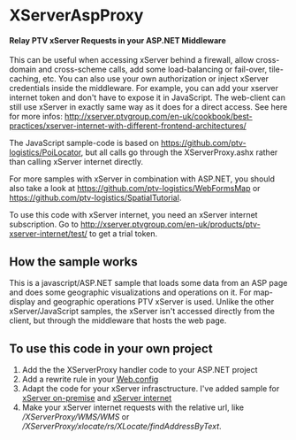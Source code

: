 # XServerAspProxy
#### Relay PTV xServer Requests in your ASP.NET Middleware

This can be useful when accessing xServer behind a firewall, allow cross-domain and cross-scheme calls, 
add some load-balancing or fail-over, tile-caching, etc. 
You can also use your own authorization or inject xServer credentials inside the middleware.
For example, you can add your xserver internet token and don't have to expose it in JavaScript.
The web-client can still use xServer in exactly same way as it does for a direct access. See here for more infos: http://xserver.ptvgroup.com/en-uk/cookbook/best-practices/xserver-internet-with-different-frontend-architectures/

The JavaScript sample-code is based on https://github.com/ptv-logistics/PoiLocator, but all calls go
through the XServerProxy.ashx rather than calling xServer internet directly. 

For more samples with xServer in combination with ASP.NET, you should also take a look at 
https://github.com/ptv-logistics/WebFormsMap or https://github.com/ptv-logistics/SpatialTutorial.

To use this code with xServer internet, you need an xServer internet subscription. 
Go to http://xserver.ptvgroup.com/en-uk/products/ptv-xserver-internet/test/ to get a trial token.

## How the sample works
This is a javascript/ASP.NET sample that loads some data from an ASP page and does some geographic visualizations
and operations on it. For map-display and geographic operations PTV xServer is used. Unlike the
other xServer/JavaScript samples, the xServer isn't accessed directly from the client, but through the
middleware that hosts the web page.

## To use this code in your own project
1. Add the the XServerProxy handler code to your ASP.NET project
2. Add a rewrite rule in your [Web.config](https://github.com/ptv-logistics/XServerAspProxy/blob/master/Web.config#L14-L17)
3. Adapt the code for your xServer infrasctructure. I've added sample for 
[xServer on-premise](https://github.com/ptv-logistics/XServerAspProxy/blob/master/XServerProxy.ashx.cs#L75-L93)
and [xServer internet](https://github.com/ptv-logistics/XServerAspProxy/blob/master/XServerProxy.ashx.cs#L62-L73)
3. Make your xServer internet requests with the relative url, like */XServerProxy/WMS/WMS* or
*/XServerProxy/xlocate/rs/XLocate/findAddressByText*.
